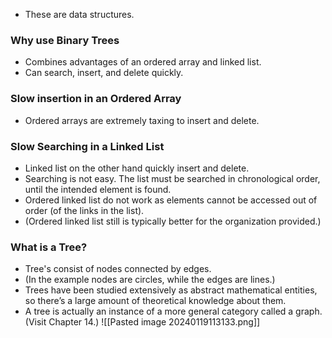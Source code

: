 - These are data structures.

### Why use Binary Trees 
- Combines advantages of an ordered array and linked list.
- Can search, insert, and delete quickly. 

### Slow insertion in an Ordered Array
- Ordered arrays are extremely taxing to insert and delete. 

### Slow Searching in a Linked List
- Linked list on the other hand quickly insert and delete.
- Searching is not easy. The list must be searched in chronological order, until the intended element is found. 
- Ordered linked list do not work as elements cannot be accessed out of order (of the links in the list).
- (Ordered linked list still is typically better for the organization provided.)

### What is a Tree?
- Tree's consist of nodes connected by edges. 
- (In the example nodes are circles, while the edges are lines.)
- Trees have been studied extensively as abstract mathematical entities, so there’s a large amount of theoretical knowledge about them. 
- A tree is actually an instance of a more general category called a graph. (Visit Chapter 14.)
![[Pasted image 20240119113133.png]]
